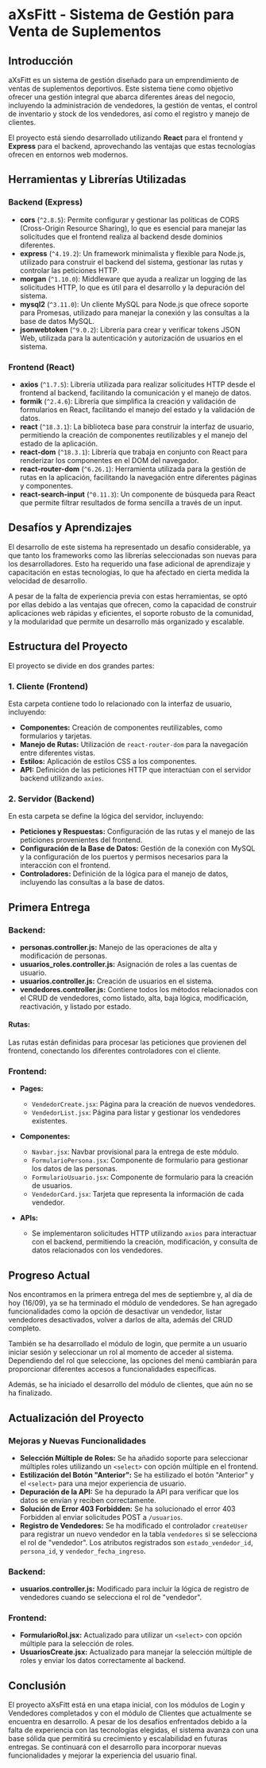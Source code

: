 # aXsFitt - Sistema de Gestión para Venta de Suplementos

## Introducción

aXsFitt es un sistema de gestión diseñado para un emprendimiento de ventas de suplementos deportivos. Este sistema tiene como objetivo ofrecer una gestión integral que abarca diferentes áreas del negocio, incluyendo la administración de vendedores, la gestión de ventas, el control de inventario y stock de los vendedores, así como el registro y manejo de clientes.

El proyecto está siendo desarrollado utilizando **React** para el frontend y **Express** para el backend, aprovechando las ventajas que estas tecnologías ofrecen en entornos web modernos.

## Herramientas y Librerías Utilizadas

### Backend (Express)
- **cors** (`^2.8.5`): Permite configurar y gestionar las políticas de CORS (Cross-Origin Resource Sharing), lo que es esencial para manejar las solicitudes que el frontend realiza al backend desde dominios diferentes.
- **express** (`^4.19.2`): Un framework minimalista y flexible para Node.js, utilizado para construir el backend del sistema, gestionar las rutas y controlar las peticiones HTTP.
- **morgan** (`^1.10.0`): Middleware que ayuda a realizar un logging de las solicitudes HTTP, lo que es útil para el desarrollo y la depuración del sistema.
- **mysql2** (`^3.11.0`): Un cliente MySQL para Node.js que ofrece soporte para Promesas, utilizado para manejar la conexión y las consultas a la base de datos MySQL.
- **jsonwebtoken** (`^9.0.2`): Librería para crear y verificar tokens JSON Web, utilizada para la autenticación y autorización de usuarios en el sistema.

### Frontend (React)
- **axios** (`^1.7.5`): Librería utilizada para realizar solicitudes HTTP desde el frontend al backend, facilitando la comunicación y el manejo de datos.
- **formik** (`^2.4.6`): Librería que simplifica la creación y validación de formularios en React, facilitando el manejo del estado y la validación de datos.
- **react** (`^18.3.1`): La biblioteca base para construir la interfaz de usuario, permitiendo la creación de componentes reutilizables y el manejo del estado de la aplicación.
- **react-dom** (`^18.3.1`): Librería que trabaja en conjunto con React para renderizar los componentes en el DOM del navegador.
- **react-router-dom** (`^6.26.1`): Herramienta utilizada para la gestión de rutas en la aplicación, facilitando la navegación entre diferentes páginas y componentes.
- **react-search-input** (`^0.11.3`): Un componente de búsqueda para React que permite filtrar resultados de forma sencilla a través de un input.

## Desafíos y Aprendizajes

El desarrollo de este sistema ha representado un desafío considerable, ya que tanto los frameworks como las librerías seleccionadas son nuevas para los desarrolladores. Esto ha requerido una fase adicional de aprendizaje y capacitación en estas tecnologías, lo que ha afectado en cierta medida la velocidad de desarrollo.

A pesar de la falta de experiencia previa con estas herramientas, se optó por ellas debido a las ventajas que ofrecen, como la capacidad de construir aplicaciones web rápidas y eficientes, el soporte robusto de la comunidad, y la modularidad que permite un desarrollo más organizado y escalable.

## Estructura del Proyecto

El proyecto se divide en dos grandes partes:

### 1. Cliente (Frontend)
Esta carpeta contiene todo lo relacionado con la interfaz de usuario, incluyendo:
- **Componentes:** Creación de componentes reutilizables, como formularios y tarjetas.
- **Manejo de Rutas:** Utilización de `react-router-dom` para la navegación entre diferentes vistas.
- **Estilos:** Aplicación de estilos CSS a los componentes.
- **API:** Definición de las peticiones HTTP que interactúan con el servidor backend utilizando `axios`.

### 2. Servidor (Backend)
En esta carpeta se define la lógica del servidor, incluyendo:
- **Peticiones y Respuestas:** Configuración de las rutas y el manejo de las peticiones provenientes del frontend.
- **Configuración de la Base de Datos:** Gestión de la conexión con MySQL y la configuración de los puertos y permisos necesarios para la interacción con el frontend.
- **Controladores:** Definición de la lógica para el manejo de datos, incluyendo las consultas a la base de datos.

## Primera Entrega

### Backend:
- **personas.controller.js:** Manejo de las operaciones de alta y modificación de personas.
- **usuarios_roles.controller.js:** Asignación de roles a las cuentas de usuario.
- **usuarios.controller.js:** Creación de usuarios en el sistema.
- **vendedores.controller.js:** Contiene todos los métodos relacionados con el CRUD de vendedores, como listado, alta, baja lógica, modificación, reactivación, y listado por estado.

#### Rutas:
Las rutas están definidas para procesar las peticiones que provienen del frontend, conectando los diferentes controladores con el cliente.

### Frontend:
- **Pages:**
  - `VendedorCreate.jsx`: Página para la creación de nuevos vendedores.
  - `VendedorList.jsx`: Página para listar y gestionar los vendedores existentes.

- **Componentes:**
  - `Navbar.jsx`: Navbar provisional para la entrega de este módulo.
  - `FormularioPersona.jsx`: Componente de formulario para gestionar los datos de las personas.
  - `FormularioUsuario.jsx`: Componente de formulario para la creación de usuarios.
  - `VendedorCard.jsx`: Tarjeta que representa la información de cada vendedor.

- **APIs:**
  - Se implementaron solicitudes HTTP utilizando `axios` para interactuar con el backend, permitiendo la creación, modificación, y consulta de datos relacionados con los vendedores.

## Progreso Actual

Nos encontramos en la primera entrega del mes de septiembre y, al día de hoy (16/09), ya se ha terminado el módulo de vendedores. Se han agregado funcionalidades como la opción de desactivar un vendedor, listar vendedores desactivados, volver a darlos de alta, además del CRUD completo.

También se ha desarrollado el módulo de login, que permite a un usuario iniciar sesión y seleccionar un rol al momento de acceder al sistema. Dependiendo del rol que seleccione, las opciones del menú cambiarán para proporcionar diferentes accesos a funcionalidades específicas.

Además, se ha iniciado el desarrollo del módulo de clientes, que aún no se ha finalizado.

## Actualización del Proyecto

### Mejoras y Nuevas Funcionalidades

- **Selección Múltiple de Roles:** Se ha añadido soporte para seleccionar múltiples roles utilizando un `<select>` con opción múltiple en el frontend.
- **Estilización del Botón "Anterior":** Se ha estilizado el botón "Anterior" y el `<select>` para una mejor experiencia de usuario.
- **Depuración de la API:** Se ha depurado la API para verificar que los datos se envían y reciben correctamente.
- **Solución de Error 403 Forbidden:** Se ha solucionado el error 403 Forbidden al enviar solicitudes POST a `/usuarios`.
- **Registro de Vendedores:** Se ha modificado el controlador `createUser` para registrar un nuevo vendedor en la tabla `vendedores` si se selecciona el rol de "vendedor". Los atributos registrados son `estado_vendedor_id`, `persona_id`, y `vendedor_fecha_ingreso`.

### Backend:
- **usuarios.controller.js:** Modificado para incluir la lógica de registro de vendedores cuando se selecciona el rol de "vendedor".

### Frontend:
- **FormularioRol.jsx:** Actualizado para utilizar un `<select>` con opción múltiple para la selección de roles.
- **UsuariosCreate.jsx:** Actualizado para manejar la selección múltiple de roles y enviar los datos correctamente al backend.

## Conclusión

El proyecto aXsFitt está en una etapa inicial, con los módulos de Login y Vendedores completados y con el módulo de Clientes que actualmente se encuentra en desarrollo. A pesar de los desafíos enfrentados debido a la falta de experiencia con las tecnologías elegidas, el sistema avanza con una base sólida que permitirá su crecimiento y escalabilidad en futuras entregas. Se continuará con el desarrollo para incorporar nuevas funcionalidades y mejorar la experiencia del usuario final.